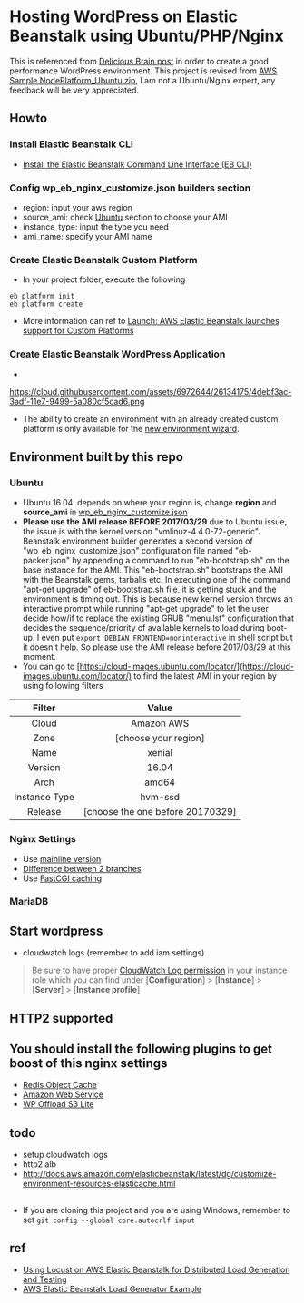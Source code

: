 # Hosting WordPress on Elastic Beanstalk using Ubuntu/PHP/Nginx

This is referenced from [Delicious Brain post](https://deliciousbrains.com/hosting-wordpress-2017-update/) in order to create a good performance WordPress environment. 
This project is revised from [AWS Sample NodePlatform_Ubuntu.zip](http://docs.aws.amazon.com/elasticbeanstalk/latest/dg/custom-platforms.html#custom-platforms-sample), I am not a Ubuntu/Nginx expert, any feedback will be very appreciated.

## Howto

### Install Elastic Beanstalk CLI
- [Install the Elastic Beanstalk Command Line Interface (EB CLI)](http://docs.aws.amazon.com/elasticbeanstalk/latest/dg/eb-cli3-install.html)

### Config wp_eb_nginx_customize.json **builders** section
- region: input your aws region
- source_ami: check [Ubuntu](#Ubuntu) section to choose your AMI 
- instance_type: input the type you need
- ami_name: specify your AMI name

### Create Elastic Beanstalk Custom Platform
- In your project folder, execute the following
```
eb platform init
eb platform create
```
- More information can ref to [Launch: AWS Elastic Beanstalk launches support for Custom Platforms](https://aws.amazon.com/blogs/aws/launch-aws-elastic-beanstalk-launches-support-for-custom-platforms/)

### Create Elastic Beanstalk WordPress Application
- 
https://cloud.githubusercontent.com/assets/6972644/26134175/4debf3ac-3adf-11e7-9499-5a080cf5cad6.png
- The ability to create an environment with an already created custom platform is only available for the [new environment wizard](http://docs.aws.amazon.com/elasticbeanstalk/latest/dg/environments-create-wizard.html).

## Environment built by this repo

### Ubuntu<a name="Ubuntu"></a>
- Ubuntu 16.04: depends on where your region is, change **region** and **source_ami** in [wp_eb_nginx_customize.json](wp_eb_nginx_customize.json)
- **Please use the AMI release BEFORE 2017/03/29** due to Ubuntu issue,  the issue is with the kernel version "vmlinuz-4.4.0-72-generic".
Beanstalk environment builder generates a second version of "wp_eb_nginx_customize.json" configuration file named "eb-packer.json" by appending a command to run "eb-bootstrap.sh" on the base instance for the AMI. 
This "eb-bootstrap.sh" bootstraps the AMI with the Beanstalk gems, tarballs etc. 
In executing one of the command "apt-get upgrade" of eb-bootstrap.sh file, it is getting stuck and the environment is timing out. 
This is because new kernel version throws an interactive prompt while running "apt-get upgrade" to let the user decide how/if to replace the existing GRUB "menu.lst" configuration that decides the sequence/priority of available kernels to load during boot-up. 
I even put `export DEBIAN_FRONTEND=noninteractive` in shell script but it doesn't help.
So please use the AMI release before 2017/03/29 at this moment.
- You can go to [https://cloud-images.ubuntu.com/locator/](https://cloud-images.ubuntu.com/locator/) to find the latest AMI in your region by using following filters

|Filter|Value|
|:---:|:---:|
|Cloud|Amazon AWS|
|Zone|[choose your region]|
|Name|xenial|
|Version|16.04|
|Arch|amd64|
|Instance Type|hvm-ssd|
|Release|[choose the one before 20170329]|

### Nginx Settings
- Use [mainline version](https://deliciousbrains.com/hosting-wordpress-yourself-nginx-php-mysql/)
- [Difference between 2 branches](https://www.nginx.com/blog/nginx-1-6-1-7-released/)
- Use [FastCGI caching](https://deliciousbrains.com/hosting-wordpress-yourself-server-monitoring-caching/#page-cache)

### MariaDB

## Start wordpress
- cloudwatch logs (remember to add iam settings)
> Be sure to have proper [CloudWatch Log permission](http://docs.aws.amazon.com/elasticbeanstalk/latest/dg/AWSHowTo.cloudwatchlogs.html) in your instance role which you can find under [**Configuration**] > [**Instance**] > [**Server**] > [**Instance profile**]

## HTTP2 supported

## You should install the following plugins to get boost of this nginx settings
- [Redis Object Cache](https://wordpress.org/plugins/redis-cache/)
- [Amazon Web Service](https://wordpress.org/plugins/amazon-web-services/)
- [WP Offload S3 Lite](https://wordpress.org/plugins/amazon-s3-and-cloudfront/)

## todo
- setup cloudwatch logs
- http2 alb
- http://docs.aws.amazon.com/elasticbeanstalk/latest/dg/customize-environment-resources-elasticache.html

##
- If you are cloning this project and you are using Windows, remember to set `git config --global core.autocrlf input` 

## ref
- [Using Locust on AWS Elastic Beanstalk for Distributed Load Generation and Testing](https://aws.amazon.com/blogs/devops/using-locust-on-aws-elastic-beanstalk-for-distributed-load-generation-and-testing/)
- [AWS Elastic Beanstalk Load Generator Example](https://github.com/awslabs/eb-locustio-sample)